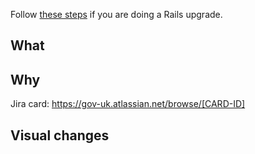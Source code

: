 Follow [these steps](https://guides.rubyonrails.org/upgrading_ruby_on_rails.html) if you are doing a Rails upgrade.

## What

## Why

Jira card: https://gov-uk.atlassian.net/browse/[CARD-ID]

## Visual changes
